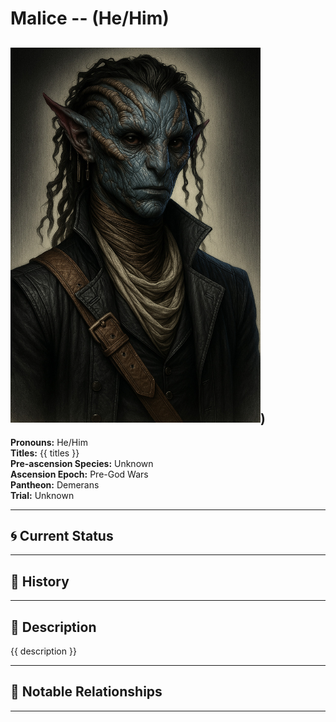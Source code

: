 # Malice  --  (He/Him)

<!-- Optional  -->
<img src="Malice.jpg" alt="Malice" style="width:400px;"/>)
---

**Pronouns:** He/Him  
**Titles:** {{ titles }}  
**Pre-ascension Species:** Unknown  
**Ascension Epoch:** Pre-God Wars  
**Pantheon:** Demerans  
**Trial:** Unknown

---

## 🌀 Current Status


---

## 📜 History


---

## 🧠 Description
{{ description }}

---

## 🧩 Notable Relationships

---
